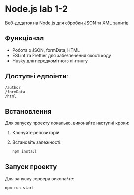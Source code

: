 # Node.js lab 1-2

Веб-додаток на Node.js для обробки JSON та XML запитів

## Функціонал

- Робота з JSON, formData, HTML
- ESLint та Prettier для забезпечення якості коду
- Husky для передкомітного лінтингу

## Доступні едпоінти:

```
/author
/formData
/html
```

## Встановлення

Для запуску проекту локально, виконайте наступні кроки:

1. Клонуйте репозиторій

2. Встановіть залежності:

   ```bash
   npm install
   ```

## Запуск проекту

Для запуску сервера виконайте:

```bash
npm run start
```
